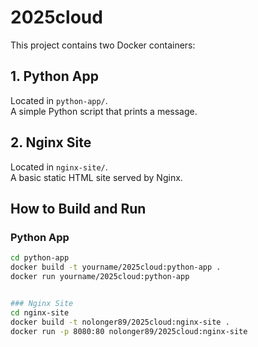 # 2025cloud

This project contains two Docker containers:

## 1. Python App

Located in `python-app/`.  
A simple Python script that prints a message.

## 2. Nginx Site

Located in `nginx-site/`.  
A basic static HTML site served by Nginx.

## How to Build and Run

### Python App

```bash
cd python-app
docker build -t yourname/2025cloud:python-app .
docker run yourname/2025cloud:python-app


### Nginx Site
cd nginx-site
docker build -t nolonger89/2025cloud:nginx-site .
docker run -p 8080:80 nolonger89/2025cloud:nginx-site